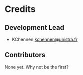 # Credits

## Development Lead
* KChennen <kchennen@unistra.fr>

## Contributors
None yet. Why not be the first?
